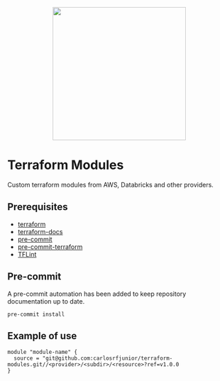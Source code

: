   <p align="center">
    <a href="https://github.com/carlosrfjunior/terraform-modules">
      <image src="./docs/assets/hotmart-logo.png" style="width: 300px;">
    </a>
  </p>

# Terraform Modules

Custom terraform modules from AWS, Databricks and other providers.

## Prerequisites

- [terraform](https://developer.hashicorp.com/terraform/install?product_intent=terraform)
- [terraform-docs](https://terraform-docs.io/user-guide/installation/)
- [pre-commit](https://pre-commit.com/#install)
- [pre-commit-terraform](https://github.com/antonbabenko/pre-commit-terraform?tab=readme-ov-file)
- [TFLint](https://github.com/terraform-linters/tflint)

## Pre-commit

A pre-commit automation has been added to keep repository documentation up to date.

```shell
pre-commit install
```

## Example of use

```hcl
module "module-name" {
  source = "git@github.com:carlosrfjunior/terraform-modules.git//<provider>/<subdir>/<resource>?ref=v1.0.0
}
```
